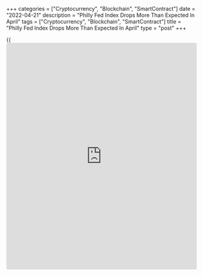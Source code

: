 +++
categories = ["Cryptocurrency", "Blockchain", "SmartContract"]
date = "2022-04-21"
description = "Philly Fed Index Drops More Than Expected In April"
tags = ["Cryptocurrency", "Blockchain", "SmartContract"]
title = "Philly Fed Index Drops More Than Expected In April"
type = "post"
+++

{{<iframe id="large-banner" src="https://www.bounty.group/#slide=26.0" width="100%" height="600" scrolling="no" style="border: 0px solid rgb(216, 221, 230); border-radius: 3px;">}}

Growth in Philadelphia-area manufacturing activity slowed more than
expected in the month of April, according to a report released by the
Federal Reserve Bank of Philadelphia on Thursday.

The Philly Fed said its diffusion index for current activity slumped to
17.6 in April from 27.4 in March. While a positive reading still
indicates growth, economists had expected the index to show a more
modest drop to 21.0.

Looking ahead, the future indicators for general activity and new orders
fell sharply, but firms generally continue to expect growth over the
next six months.

For comments and feedback [contact](https://www.playgroundfx.com/contact/): editorial@rtt[news](https://www.letsplayfx.com/blog/forex-news-website/).com

[Economic News][1]

 **What parts of the world are seeing the best (and worst) economic
performances lately? Click[here][2] to check out our [Econ Scorecard][2]
and find out! See up-to-the-moment [ranking](https://www.playgroundfx.com/blog/crypto-exchange-ranking/)s for the best and worst
performers in [GDP][3], [unemployment rate][4], [inflation][2] and much
more.**

   1. www.rtt[news](https://www.letsplayfx.com/blog/forex-news-website/).com/Content/EconomicNews.aspx
   2. www.rtt[news](https://www.letsplayfx.com/blog/forex-news-website/).com/economic-scorecard/world-rank/CPI/highest-performance.aspx
   3. www.rtt[news](https://www.letsplayfx.com/blog/forex-news-website/).com/economic-scorecard/world-rank/GDP/highest-performance.aspx
   4. www.rtt[news](https://www.letsplayfx.com/blog/forex-news-website/).com/economic-scorecard/world-rank/unemployment-rate/lowest-performance.aspx